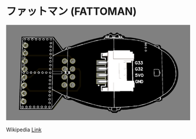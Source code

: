 # ファットマン (FATTOMAN)
<img src="IMAGES/3D.png" alt='VOLODIA' width='500' />

Wikipedia
[Link](https://es.wikipedia.org/wiki/Fat_Man)

